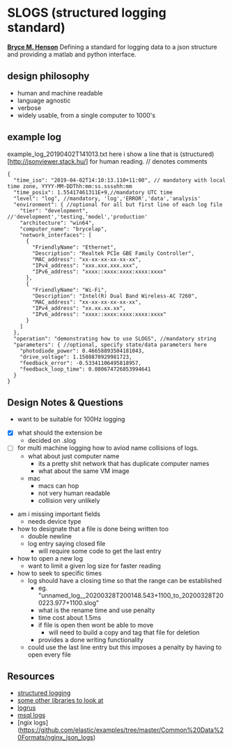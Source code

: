 # SLOGS (structured logging standard)
**[Bryce M. Henson](https://github.com/brycehenson)**
Defining a standard for logging data to a json structure and providing a matlab and python interface.
## design philosophy
- human and machine readable
- language agnostic
- verbose
- widely usable, from a single computer to 1000's




## example log
example_log_20190402T141013.txt
here i show a line that is  (structured)[http://jsonviewer.stack.hu/] for human reading. // denotes comments
```json5
{
  "time_iso": "2019-04-02T14:10:13.110+11:00", // mandatory with local time zone, YYYY-MM-DDThh:mm:ss.sss±hh:mm
  "time_posix": 1.55417461311E+9,//mandatory UTC time
  "level": "log", //mandatory, 'log','ERROR','data','analysis' 
  "environment": { //optional for all but first line of each log file
    "tier": "development", //'development','testing,'model','production'
    "architecture": "win64",
    "computer_name": "brycelap",
    "network_interfaces": [
      {
        "FriendlyName": "Ethernet",
        "Description": "Realtek PCIe GBE Family Controller",
        "MAC_address": "xx-xx-xx-xx-xx-xx",
        "IPv4_address": "xxx.xxx.xxx.xxx",
        "IPv6_address": "xxxx::xxxx:xxxx:xxxx:xxxx"
      },
      {
        "FriendlyName": "Wi-Fi",
        "Description": "Intel(R) Dual Band Wireless-AC 7260",
        "MAC_address": "xx-xx-xx-xx-xx-xx",
        "IPv4_address": "xx.xx.xx.xx",
        "IPv6_address": "xxxx::xxxx:xxxx:xxxx:xxxx"
      }
    ]
  },
  "operation": "demonstrating how to use SLOGS", //mandatory string
  "parameters": { //optional, specify state/data parameters here
    "photodiode_power": 0.46658893504181043,
    "drive_voltage": 1.1508870929981723,
    "feedback_error": -0.53341106495818957,
    "feedback_loop_time": 0.080674726853994641
  }
}
```	
## Design Notes & Questions
- want to be suitable for 100Hz logging
- [x] what should the extension be 
  - decided on .slog
- [ ] for multi machine logging how to aviod name collisions of logs.
  - what about just computer name
    - its a pretty shit network that has duplicate computer names
	- what about the same VM image
  - mac
    - macs can hop
	- not very human readable
	- collision very unlikely
- am i missing important fields
  - needs device type
- how to designate that a file is done being written too
  - double newline
  - log entry saying closed file
    - will require some code to get the last entry
- how to open a new log
  - want to limit a given log size for faster reading
- how to seek to specific times
  - log should have a closing time so that the range can be established
    - eg. "unnamed_log__20200328T200148.543+1100_to_20200328T200223.977+1100.slog"
    - what is the rename time and use penalty
    - time cost about 1.5ms
	- if file is open then wont be able to move
	  - will need to build a copy and tag that file for deletion
	- provides a done writing functionality
  - could use the last line entry but this imposes a penalty by having to open every file
  
  
  

## Resources
- [structured logging](https://stackify.com/what-is-structured-logging-and-why-developers-need-it/)
- [some other libraries to look at](https://www.kartar.net/2015/12/structured-logging/)
- [logrus](https://github.com/Sirupsen/logrus)
- [msql logs](https://mysqlserverteam.com/audit-logs-json-format-logging/)
- [ngix logs] (https://github.com/elastic/examples/tree/master/Common%20Data%20Formats/nginx_json_logs)

